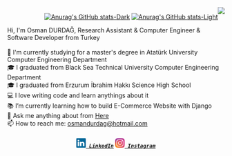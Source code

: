 <img align="right" src="https://visitor-badge.laobi.icu/badge?page_id=yagizmdemir.yagizmdemir">

<!-- <div align="left">

![Top Langs](https://github-readme-stats.vercel.app/api/top-langs/?username=yagizmdemir&layout=compact)

</div> -->

<div align="right">

[![Anurag's GitHub stats-Dark](https://github-readme-stats.vercel.app/api?username=yagizmdemir&rank_icon=github&theme=default#gh-dark-mode-only)](https://github.com/yagizmdemir/github-readme-stats#responsive-card-theme#gh-dark-mode-only)
[![Anurag's GitHub stats-Light](https://github-readme-stats.vercel.app/api?username=yagizmdemir&rank_icon=github&theme=default#gh-light-mode-only)](https://github.com/yagizmdemir/github-readme-stats#responsive-card-theme#gh-light-mode-only)

</div>

<p align="left">
  Hi, I'm Osman DURDAĞ, Research Assistant & Computer Engineer & Software Developer from Turkey
  <br>
  <br>
  🔬 I'm currently studying for a master's degree in Atatürk University Computer Engineering Department
  <br>
  🎓 I graduated from Black Sea Technical University Computer Engineering Department
  <br>
  🎓 I graduated from Erzurum İbrahim Hakkı Science High School
  <br>
  💻 I love writing code and learn anythings about it
  <br>
  📚 I’m currently learning how to build E-Commerce Website with Django
  <br>
  💬 Ask me anything about from <a href="https://github.com/zumrudu-anka/zumrudu-anka/issues" title="Issues">Here</a>
  <br>
  📫 How to reach me: <a href="mailto: osmandurdag@hotmail.com">osmandurdag@hotmail.com</a>
</p>

<h5 align="center">
  <code><a href="https://www.linkedin.com/in/yagizmdemir/" title="LinkedIn Profile"><img width="22" src="images/linkedin.svg"> LinkedIn</a></code>
  <code><a href="https://www.instagram.com/osman__durdag/" title="Instagram Profile"><img width="22" src="images/instagram.svg"> Instagram</a></code>
</h5>
<br>